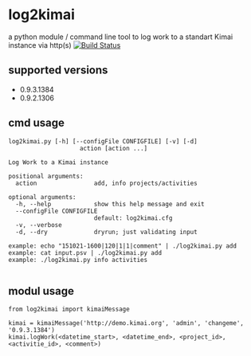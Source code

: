 log2kimai
=========

a python module  / command line tool to log work to a standart Kimai instance via http(s)
[![Build Status](https://travis-ci.org/rickmer/log2kimai.svg)](https://travis-ci.org/rickmer/log2kimai)

supported versions
------------------
+ 0.9.3.1384
+ 0.9.2.1306

cmd usage
---------
```
log2kimai.py [-h] [--configFile CONFIGFILE] [-v] [-d]
                    action [action ...]

Log Work to a Kimai instance

positional arguments:
  action                add, info projects/activities

optional arguments:
  -h, --help            show this help message and exit
  --configFile CONFIGFILE
                        default: log2kimai.cfg
  -v, --verbose
  -d, --dry             dryrun; just validating input
  
example: echo "151021-1600|120|1|1|comment" | ./log2kimai.py add
example: cat input.psv | ./log2kimai.py add
example: ./log2kimai.py info activities
  
```

modul usage
-----------

```
from log2kimai import kimaiMessage

kimai = kimaiMessage('http://demo.kimai.org', 'admin', 'changeme', '0.9.3.1384')
kimai.logWork(<datetime_start>, <datetime_end>, <project_id>, <activitie_id>, <comment>)

```
